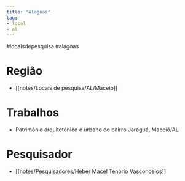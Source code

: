 ```yaml
---
title: "Alagoas"
tag:
- local
- al
---
```


#locaisdepesquisa #alagoas 

# Região
- [[notes/Locais de pesquisa/AL/Maceió]]

# Trabalhos
- Patrimônio arquitetônico e urbano do bairro Jaraguá, Maceió/AL

# Pesquisador
- [[notes/Pesquisadores/Heber Macel Tenório Vasconcelos]]